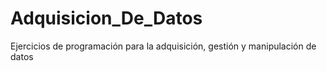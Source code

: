 # Adquisicion_De_Datos
Ejercicios de programación para la adquisición, gestión y manipulación de datos
